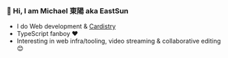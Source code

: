 ### 👋 Hi, I am Michael 東陽 aka EastSun

- I do Web development & [Cardistry](https://www.youtube.com/@eastsun5566)
- TypeScript fanboy ❤️
- Interesting in web infra/tooling, video streaming & collaborative editing 😊
